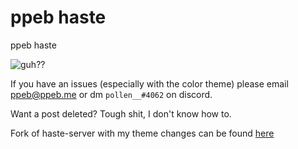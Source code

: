 # ppeb haste

ppeb haste

![guh??](https://c.tenor.com/ytZma1ad2rUAAAAd/guh-cat.gif)

If you have an issues (especially with the color theme) please email
<ppeb@ppeb.me> or dm `pollen__#4062` on discord.

Want a post deleted? Tough shit, I don't know how to.

Fork of haste-server with my theme changes can be found [here](https://github.com/pollen00/haste-server)
